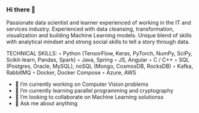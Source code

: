 ### Hi there 👋

Passionate data scientist and learner experienced of working in the IT and services industry. Experienced with data cleansing, transformation, visualization and building Machine Learning models. Unique blend of skills with analytical mindset and strong social skills to tell a story through data.

TECHNICAL SKILLS:
◦ Python (TensorFlow, Keras, PyTorch, NumPy, SciPy, Scikit-learn, Pandas, Spark)
◦ Java, Spring
◦ JS, Angular
◦ C / C++
◦ SQL (Postgres, Oracle, MySQL), noSQL (Mongo, CosmosDB, RocksDB)
◦ Kafka, RabbitMQ
◦ Docker, Docker Compose
◦ Azure, AWS

- 🔭 I’m currently working on Computer Vision problems
- 🌱 I’m currently learning parallel programming and cryptography
- 👯 I’m looking to collaborate on Machine Learning solutionss
- 💬 Ask me about anything

